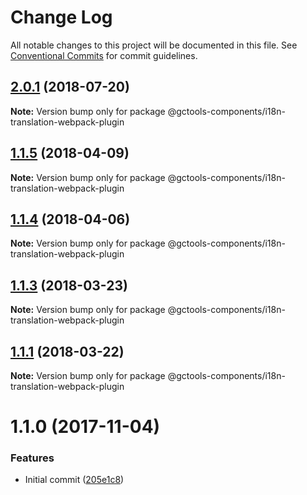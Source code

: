 # Change Log

All notable changes to this project will be documented in this file.
See [Conventional Commits](https://conventionalcommits.org) for commit guidelines.

<a name="2.0.1"></a>
## [2.0.1](https://github.com/gctools-outilsgc/gctools-components/compare/@gctools-components/i18n-translation-webpack-plugin@1.1.5...@gctools-components/i18n-translation-webpack-plugin@2.0.1) (2018-07-20)

**Note:** Version bump only for package @gctools-components/i18n-translation-webpack-plugin





<a name="1.1.5"></a>
## [1.1.5](https://github.com/gctools-outilsgc/gctools-components/compare/@gctools-components/i18n-translation-webpack-plugin@1.1.0...@gctools-components/i18n-translation-webpack-plugin@1.1.5) (2018-04-09)




**Note:** Version bump only for package @gctools-components/i18n-translation-webpack-plugin

<a name="1.1.4"></a>
## [1.1.4](https://github.com/gctools-outilsgc/gctools-components/compare/@gctools-components/i18n-translation-webpack-plugin@1.1.3...@gctools-components/i18n-translation-webpack-plugin@1.1.4) (2018-04-06)




**Note:** Version bump only for package @gctools-components/i18n-translation-webpack-plugin

<a name="1.1.3"></a>
## [1.1.3](https://github.com/gctools-outilsgc/gctools-components/compare/@gctools-components/i18n-translation-webpack-plugin@1.1.1...@gctools-components/i18n-translation-webpack-plugin@1.1.3) (2018-03-23)




**Note:** Version bump only for package @gctools-components/i18n-translation-webpack-plugin

<a name="1.1.1"></a>
## [1.1.1](https://github.com/gctools-outilsgc/gctools-components/compare/@gctools-components/i18n-translation-webpack-plugin@1.1.0...@gctools-components/i18n-translation-webpack-plugin@1.1.1) (2018-03-22)




**Note:** Version bump only for package @gctools-components/i18n-translation-webpack-plugin

<a name="1.1.0"></a>
# 1.1.0 (2017-11-04)


### Features

* Initial commit ([205e1c8](https://github.com/gctools-outilsgc/gctools-components/commit/205e1c8))
